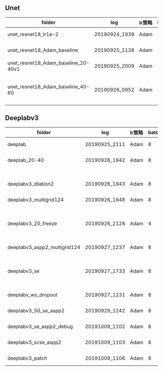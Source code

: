 ## Unet

|folder| log | lr策略 | batch_size | lr | model | train_score | val_score | submission(test_score) |
| --- | --- | --- | --- | --- | --- | --- | --- | --- |
| unet_resnet18_lr1e-2 | 20190924_1939 | Adam | 16 | 5e-4 | best | 0.9213 | 0.9168 | 0.88101(best+30) | 
|  |
| unet_resnet18_Adam_baseline | 20190925_1138 | Adam | 16 | 5e-4 | best(18) | 0.9539 | 0.9405 | 0.88945(best+20-40v1 best) | 
|  |
| unet_resnet18_Adam_baseline_20-40v1  | 20190925_2009 | Adam | 16 | 5e-4 | best(6) | 0.9640 | 0.9413 |   
|   |  |  |  |  | 20 | 0.97117 | 0.9410 |  |
|  |
| unet_resnet18_Adam_baseline_40-60  | 20190926_0952 | Adam | 16 | 5e-4 | best(1) |  | 0.9413 |  | 
|   |  |  |  |  | 20 | 0.97645 | 0.9411 |  |  

## Deeplabv3

|folder| log | lr策略 | batch_size | lr | model | grid(stage4) | aspp_dilation | replace | freeze | train_score | val_score | submission(test_score) |
| --- | --- | --- | --- | --- | --- | --- | --- | --- | --- | --- | --- | --- |
| deeplab | 20190925_2111 | Adam | 8 | 5e-4 | best(20) | 1,2,2 | 6 | 0,0,1 | F | 0.95229 | 0.9409 | 0.88937 |
|  |
| deeplab_20-40 | 20190926_1942 | Adam | 8 | 5e-4 | best(10) |1,2,2 | 6 | 0,0,1 | F | | 0.9382 | | 
|  |  |  |  |  | 20 |1,2,2 | 6 | 0,0,1 | F | | 0.94335 | 0.89448 |
|  |
| deeplabv3_dilation2 | 20190926_1943 | Adam | 8 | 5e-4 | best(20) | 1,2,2 | 2 | 0,0,1 | F | | 0.94307 | |
|  |
| deeplabv3_multigrid124 | 20190926_1948 | Adam | 8 | 5e-4 | best(15) | 1,2,4 | 6 | 0,0,1 | F | | 0.93877 ||
|  |  |  |  |  | 20 |  |  |  |  | | 0.94124 ||
|  |
| deeplabv3_20_freeze | 20190926_2128 | Adam | 4 | 1e-4 | best(8) | 1,2,2 | 6 | 0,1,1 | T || 0.94177 ||
|  |  |  |  |  | 20 | |  |  |  || 0.94436 | 0.88470 |
|  |
| deeplabv3_aspp2_multigrid124 | 20190927_1237 | Adam | 8 | 5e-4 | loss_best(13) | 1,2,4 | 2 | 0,0,1 | F || 0.93956 ||
|  |  |  |  |  | latest | |  |  |  || 0.94174 ||
|  |
| deeplabv3_se | 20190927_1733 | Adam | 8 | 5e-4 | loss_best(17) | 1,2,2 | 6 | 0,0,1 | F || 0.93314 ||
|  |  |  |  |  | latest | |  |  |  || 0.93284 ||
|  |
| deeplabv_wo_dropout | 20190927_1231 | Adam | 8 | 5e-4 | loss_best(20) | 1,2,2 | 6 | 0,0,1 | F || 0.93895 ||
|  |
| deeplabv3_50_se_aspp2 | 20190929_1242 | Adam | 8 | 5e-4 | loss_best(20) | 1,2,2 | 2 | 0,0,1 | F || 0.9437 | 0.88426 |
|  |
| deeplabv3_se_aspp2_debug | 20191009_1102 | Adam | 8 | 5e-4 | latest(20) | 1,2,2 | 2 | 0,0,1 | F || 0.93883 ||
|  |
| deeplabv3_scse_aspp2 | 20191009_1103 | Adam | 8 | 5e-4 | latest(20) | 1,2,2 | 2 | 0,0,1 | F || 0.92821 ||
|  |
| deeplabv3_patch | 20191009_1106 | Adam | 8 | 5e-4 | dice_best | 1,2,2 | 6 | 0,0,1 | F || 0.92821 ||

